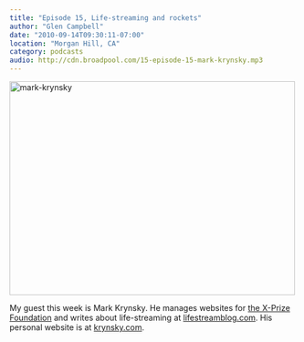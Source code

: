 ```yaml
---
title: "Episode 15, Life-streaming and rockets"
author: "Glen Campbell"
date: "2010-09-14T09:30:11-07:00"
location: "Morgan Hill, CA"
category: podcasts
audio: http://cdn.broadpool.com/15-episode-15-mark-krynsky.mp3
---
```


<a href="http://www.flickr.com/photos/gecampbell/8586915164/" title="mark-krynsky by gecampbell, on Flickr"><img src="http://farm9.staticflickr.com/8112/8586915164_cb50d0ae61.jpg" width="500" height="375" alt="mark-krynsky"></a>

My guest this week is Mark Krynsky. He manages websites for [the X-Prize Foundation](http://www.xprize.org/) and writes about life-streaming at [lifestreamblog.com](http://lifestreamblog.com/). His personal website is at [krynsky.com](http://krynsky.com).
